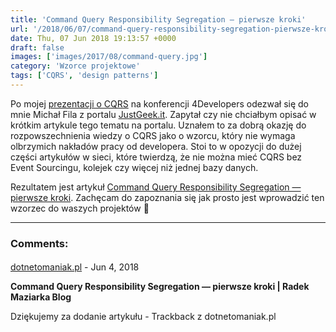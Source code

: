 ```yaml
---
title: 'Command Query Responsibility Segregation — pierwsze kroki'
url: '/2018/06/07/command-query-responsibility-segregation-pierwsze-kroki/'
date: Thu, 07 Jun 2018 19:13:57 +0000
draft: false
images: ['images/2017/08/command-query.jpg']
category: 'Wzorce projektowe'
tags: ['CQRS', 'design patterns']
---
```


Po mojej [prezentacji o CQRS](https://4developers.org.pl/lecture.html#id=40702) na konferencji 4Developers odezwał się do mnie Michał Fila z portalu [JustGeek.it](https://geek.justjoin.it/). Zapytał czy nie chciałbym opisać w krótkim artykule tego tematu na portalu. Uznałem to za dobrą okazję do rozpowszechnienia wiedzy o CQRS jako o wzorcu, który nie wymaga olbrzymich nakładów pracy od developera. Stoi to w opozycji do dużej części artykułów w sieci, które twierdzą, że nie można mieć CQRS bez Event Sourcingu, kolejek czy więcej niż jednej bazy danych.

Rezultatem jest artykuł [Command Query Responsibility Segregation — pierwsze kroki](https://geek.justjoin.it/command-query-responsibility-segregation-pierwsze-kroki/). Zachęcam do zapoznania się jak prosto jest wprowadzić ten wzorzec do waszych projektów 🙂

---
### Comments:
#### 
[dotnetomaniak.pl](https://dotnetomaniak.pl/Command-Query-Responsibility-Segregation-pierwsze-kroki-Radek-Maziarka-Blog "") - <time datetime="2018-06-07 20:16:47">Jun 4, 2018</time>

**Command Query Responsibility Segregation — pierwsze kroki | Radek Maziarka Blog**

Dziękujemy za dodanie artykułu - Trackback z dotnetomaniak.pl
